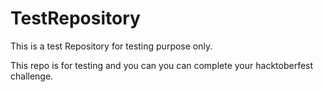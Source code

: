 # TestRepository
This is a test Repository for testing purpose only.


This repo is for testing and you can you can complete your hacktoberfest challenge.
